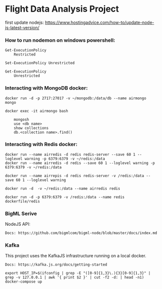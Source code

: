 # Flight Data Analysis Project

first update nodejs:
https://www.hostingadvice.com/how-to/update-node-js-latest-version/

### How to run nodemon on windows powershell:

```
Get-ExecutionPolicy
    Restricted
    
Set-ExecutionPolicy Unrestricted

Get-ExecutionPolicy
    Unrestricted
```

### Interacting with MongoDB docker:

```
docker run -d -p 2717:27017 -v ~/mongodb:/data/db --name airmongo mongo

docker exec -it airmongo bash

    mongosh
    use <db name>
    show collections
    db.<collection name>.find()
```
### Interacting with Redis docker:
```
docker run --name airredis -d redis redis-server --save 60 1 --loglevel warning -p 6379:6379 -v ~/redis:/data
docker run --name airredis -d redis --save 60 1 --loglevel warning -p 6379:6379 -v ~/redis:/data

docker run --name airrepis -d redis redis-server -v /redis:/data --save 60 1 --loglevel warning 

docker run -d  -v ~/redis:/data --name airredis redis

docker run -d -p 6379:6379 -v /redis:/data --name redis dockerfile/redis

```
### BigML Serive

NodeJS API:
```
Docs: https://github.com/bigmlcom/bigml-node/blob/master/docs/index.md
```
### Kafka

This project uses the KafkaJS infrastructure running on a local docker.



```
Docs: https://kafka.js.org/docs/getting-started

export HOST_IP=$(ifconfig | grep -E "([0-9]{1,3}\.){3}[0-9]{1,3}" | grep -v 127.0.0.1 | awk '{ print $2 }' | cut -f2 -d: | head -n1)
docker-compose up
```